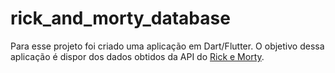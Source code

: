 # rick_and_morty_database

Para esse projeto foi criado uma aplicação em Dart/Flutter.
O objetivo dessa aplicação é dispor dos dados obtidos da API do [Rick e Morty]([url](https://rickandmortyapi.com/)). 

